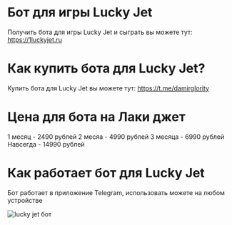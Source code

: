 # Бот для игры Lucky Jet
Получить бота для игры Lucky Jet и сыграть вы можете тут: https://1luckyjet.ru
# Как купить бота для Lucky Jet?
Купить бота для Lucky Jet вы можете тут: https://t.me/damirglority
# Цена для бота на Лаки джет
1 месяц - 2490 рублей
2 месяа - 4990 рублей
3 месяца - 6990 рублей
Навсегда - 14990 рублей
# Как работает бот для Lucky Jet
Бот работает в приложение Telegram, использовать можете на любом устройстве

![lucky jet бот](https://i.ytimg.com/vi/Q5t9lm2Nijg/maxresdefault.jpg?7857057827)
